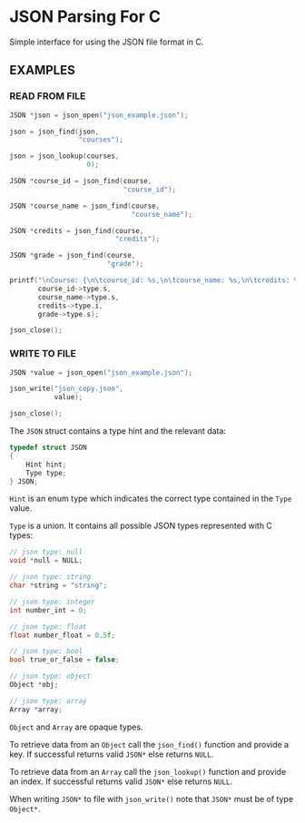 # JSON Parsing For C

Simple interface for using the JSON file format in C.

## EXAMPLES
### READ FROM FILE
```c
JSON *json = json_open("json_example.json");

json = json_find(json,
                 "courses");

json = json_lookup(courses,
                   0);

JSON *course_id = json_find(course,
                            "course_id");

JSON *course_name = json_find(course,
                              "course_name");

JSON *credits = json_find(course,
                          "credits");

JSON *grade = json_find(course,
                        "grade");

printf("\nCourse: {\n\tcourse_id: %s,\n\tcourse_name: %s,\n\tcredits: %d,\n\tgrade: %s\n};\n",
       course_id->type.s,
       course_name->type.s,
       credits->type.i,
       grade->type.s);

json_close();
```

### WRITE TO FILE
```c
JSON *value = json_open("json_example.json");

json_write("json_copy.json",
           value);

json_close();
```

The ```JSON``` struct contains a type hint and the relevant data:

```c
typedef struct JSON
{
    Hint hint;
    Type type;
} JSON;
```

```Hint``` is an enum type which indicates the correct type contained in the ```Type``` value.

```Type``` is a union. It contains all possible JSON types represented with C types:
```c
// json type: null
void *null = NULL;

// json type: string
char *string = "string";

// json type: integer
int number_int = 0;

// json type: float
float number_float = 0.5f;

// json type: bool
bool true_or_false = false;

// json type: object
Object *obj;

// json type: array
Array *array;
```

```Object``` and ```Array``` are opaque types.

To retrieve data from an ```Object``` call the ```json_find()``` function and provide a key. 
If successful returns valid ```JSON*``` else returns ```NULL```.

To retrieve data from an ```Array``` call the ```json_lookup()``` function and provide an index.
If successful returns valid ```JSON*``` else returns ```NULL```.

When writing ```JSON*``` to file with ```json_write()``` note that ```JSON*``` must be of type ```Object*```.
